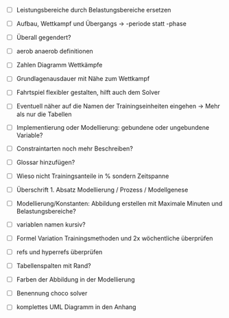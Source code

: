 - [ ] Leistungsbereiche durch Belastungsbereiche ersetzen
- [ ] Aufbau, Wettkampf und Übergangs -> -periode statt -phase
- [ ] Überall gegendert?
- [ ] aerob anaerob definitionen
- [ ] Zahlen Diagramm Wettkämpfe
- [ ] Grundlagenausdauer mit Nähe zum Wettkampf
- [ ] Fahrtspiel flexibler gestalten, hilft auch dem Solver
- [ ] Eventuell näher auf die Namen der Trainingseinheiten eingehen -> Mehr als nur die Tabellen
- [ ] Implementierung oder Modellierung: gebundene oder ungebundene Variable?
- [ ] Constraintarten noch mehr Beschreiben? 
- [ ] Glossar hinzufügen?
- [ ] Wieso nicht Trainingsanteile in % sondern Zeitspanne
- [ ] Überschrift 1. Absatz Modellierung / Prozess / Modellgenese
- [ ] Modellierung/Konstanten: Abbildung erstellen mit Maximale Minuten und Belastungsbereiche? 
- [ ] variablen namen kursiv?
- [ ] Formel Variation Trainingsmethoden und 2x  wöchentliche überprüfen
- [ ] refs und hyperrefs überprüfen
- [ ] Tabellenspalten mit Rand?
- [ ] Farben der Abbildung in der Modellierung
- [ ] Benennung choco solver
- [ ] komplettes UML Diagramm in den Anhang

